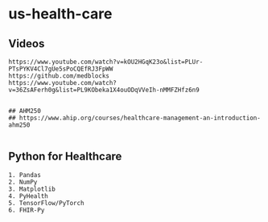 # us-health-care
## Videos
```
https://www.youtube.com/watch?v=kOU2HGqK23o&list=PLUr-PTsPYKV4Cl7gUe5sPoCQEfRJ3FpWW
https://github.com/medblocks
https://www.youtube.com/watch?v=36ZsAFerh0g&list=PL9KObeka1X4ouODqVVeIh-nMMFZHfz6n9


## AHM250
## https://www.ahip.org/courses/healthcare-management-an-introduction-ahm250


```
## Python for Healthcare
```
1. Pandas
2. NumPy
3. Matplotlib
4. PyHealth
5. TensorFlow/PyTorch
6. FHIR-Py
```
